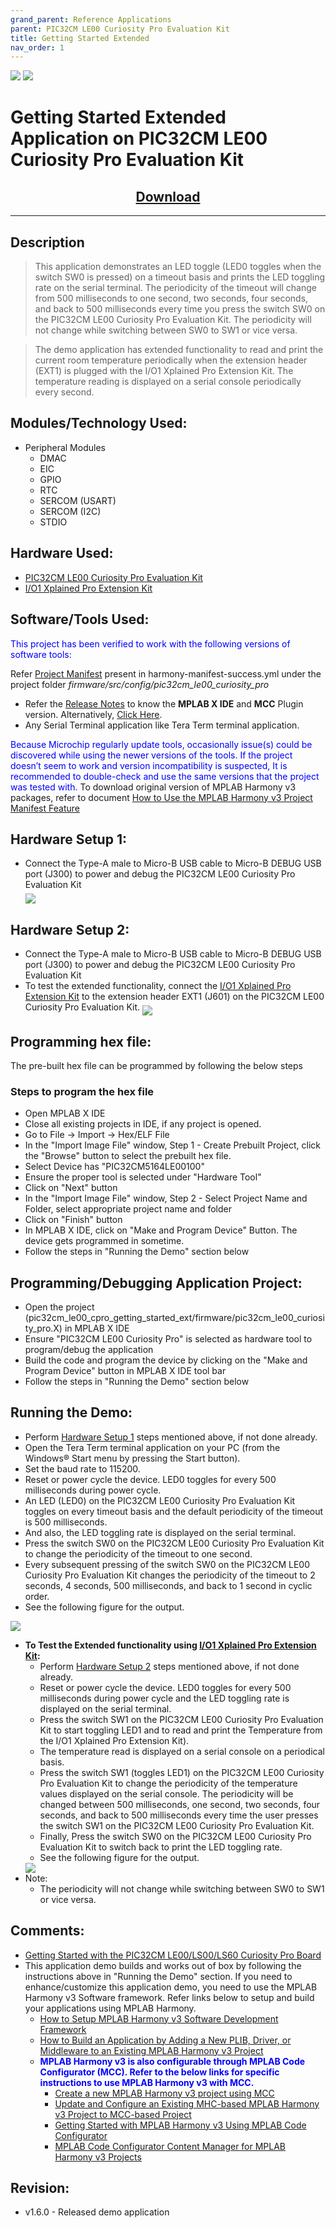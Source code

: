 ```yaml
---
grand_parent: Reference Applications
parent: PIC32CM LE00 Curiosity Pro Evaluation Kit
title: Getting Started Extended
nav_order: 1
---
```

<img src = "images/microchip_logo.png">
<img src = "images/microchip_mplab_harmony_logo_small.png">

# Getting Started Extended Application on PIC32CM LE00 Curiosity Pro Evaluation Kit
<h2 align="center"> <a href="https://github.com/Microchip-MPLAB-Harmony/reference_apps/releases/latest/download/pic32cm_le00_cpro_getting_started_ext.zip" > Download </a> </h2>

-----
## Description

>  This application demonstrates an LED toggle (LED0 toggles when the switch SW0 is pressed) on a timeout basis and prints the LED toggling rate on the serial terminal. The periodicity of the timeout will change from 500 milliseconds to one second, two seconds, four seconds, and back to 500 milliseconds every time you press the switch SW0 on the PIC32CM LE00 Curiosity Pro Evaluation Kit. The periodicity will not change while switching between SW0 to SW1 or vice versa.

>  The demo application has extended functionality to read and print the current room temperature periodically when the extension header (EXT1) is plugged with the I/O1 Xplained Pro Extension Kit. The temperature reading is displayed on a serial console periodically every second.


## Modules/Technology Used:

- Peripheral Modules
    - DMAC
    - EIC
    - GPIO
    - RTC
    - SERCOM (USART)
    - SERCOM (I2C)
    - STDIO

## Hardware Used:

- [PIC32CM LE00 Curiosity Pro Evaluation Kit](https://www.microchip.com/en-us/development-tool/EV80P12A)
- [I/O1 Xplained Pro Extension Kit](https://www.microchip.com/Developmenttools/ProductDetails/ATIO1-XPRO)

## Software/Tools Used:
<span style="color:blue"> This project has been verified to work with the following versions of software tools:</span>

Refer [Project Manifest](./firmware/src/config/pic32cm_le00_curiosity_pro/harmony-manifest-success.yml) present in harmony-manifest-success.yml under the project folder *firmware/src/config/pic32cm_le00_curiosity_pro*
- Refer the [Release Notes](../../../release_notes.md#development-tools) to know the **MPLAB X IDE** and **MCC** Plugin version. Alternatively, [Click Here](https://github.com/Microchip-MPLAB-Harmony/reference_apps/blob/master/release_notes.md#development-tools).
- Any Serial Terminal application like Tera Term terminal application.

<span style="color:blue"> Because Microchip regularly update tools, occasionally issue(s) could be discovered while using the newer versions of the tools. If the project doesn’t seem to work and version incompatibility is suspected, It is recommended to double-check and use the same versions that the project was tested with. </span> To download original version of MPLAB Harmony v3 packages, refer to document [How to Use the MPLAB Harmony v3 Project Manifest Feature](https://ww1.microchip.com/downloads/en/DeviceDoc/How-to-Use-the-MPLAB-Harmony-v3-Project-Manifest-Feature-DS90003305.pdf)

## Hardware Setup 1: <span id="Setup1"><span>
- Connect the Type-A male to Micro-B USB cable to Micro-B DEBUG USB port (J300) to power and debug the PIC32CM LE00 Curiosity Pro Evaluation Kit  
  <img src = "images/hardware_setup1.png" align="middle">

## Hardware Setup 2: <span id="Setup2"><span>
- Connect the Type-A male to Micro-B USB cable to Micro-B DEBUG USB port (J300) to power and debug the PIC32CM LE00 Curiosity Pro Evaluation Kit
- To test the extended functionality, connect the [I/O1 Xplained Pro Extension Kit](https://www.microchip.com/Developmenttools/ProductDetails/ATIO1-XPRO) to the extension header EXT1 (J601) on the PIC32CM LE00 Curiosity Pro Evaluation Kit.
  <img src = "images/hardware_setup2.png" align="middle">

## Programming hex file:
The pre-built hex file can be programmed by following the below steps

### Steps to program the hex file
- Open MPLAB X IDE
- Close all existing projects in IDE, if any project is opened.
- Go to File -> Import -> Hex/ELF File
- In the "Import Image File" window, Step 1 - Create Prebuilt Project, click the "Browse" button to select the prebuilt hex file.
- Select Device has "PIC32CM5164LE00100"
- Ensure the proper tool is selected under "Hardware Tool"
- Click on "Next" button
- In the "Import Image File" window, Step 2 - Select Project Name and Folder, select appropriate project name and folder
- Click on "Finish" button
- In MPLAB X IDE, click on "Make and Program Device" Button. The device gets programmed in sometime.
- Follow the steps in "Running the Demo" section below

## Programming/Debugging Application Project:
- Open the project (pic32cm_le00_cpro_getting_started_ext/firmware/pic32cm_le00_curiosity_pro.X) in MPLAB X IDE
- Ensure "PIC32CM LE00 Curiosity Pro" is selected as hardware tool to program/debug the application
- Build the code and program the device by clicking on the "Make and Program Device" button in MPLAB X IDE tool bar
- Follow the steps in "Running the Demo" section below

## Running the Demo:
- Perform [Hardware Setup 1](#Setup1) steps mentioned above, if not done already.
- Open the Tera Term terminal application on your PC (from the Windows® Start menu by pressing the Start button).
- Set the baud rate to 115200.
- Reset or power cycle the device. LED0 toggles for every 500 milliseconds during power cycle.
- An LED (LED0) on the PIC32CM LE00 Curiosity Pro Evaluation Kit toggles on every timeout basis and the default periodicity of the timeout is 500 milliseconds.
- And also, the LED toggling rate is displayed on the serial terminal.
- Press the switch SW0 on the PIC32CM LE00 Curiosity Pro Evaluation Kit to change the periodicity of the timeout to one second.
- Every subsequent pressing of the switch SW0 on the PIC32CM LE00 Curiosity Pro Evaluation Kit changes the periodicity of the timeout to 2 seconds, 4 seconds, 500 milliseconds, and back to 1 second in cyclic order.
- See the following figure for the output.  
<img src = "images/result_01.png">

- **To Test the Extended functionality using [I/O1 Xplained Pro Extension Kit](https://www.microchip.com/Developmenttools/ProductDetails/ATIO1-XPRO):**
    - Perform [Hardware Setup 2](#Setup2) steps mentioned above, if not done already.
    - Reset or power cycle the device. LED0 toggles for every 500 milliseconds during power cycle and the LED toggling rate is displayed on the serial terminal.
    - Press the switch SW1 on the PIC32CM LE00 Curiosity Pro Evaluation Kit to start toggling LED1 and to read and print the Temperature from the I/O1 Xplained Pro Extension Kit).
    - The temperature read is displayed on a serial console on a periodical basis.
    - Press the switch SW1 (toggles LED1) on the PIC32CM LE00 Curiosity Pro Evaluation Kit to change the periodicity of the temperature values displayed on the serial console. The periodicity will be changed between 500 milliseconds, one second, two seconds, four seconds, and back to 500 milliseconds every time the user presses the switch SW1 on the PIC32CM LE00 Curiosity Pro Evaluation Kit.
    - Finally, Press the switch SW0 on the PIC32CM LE00 Curiosity Pro Evaluation Kit to switch back to print the LED toggling rate.
    - See the following figure for the output.  
    <img src = "images/result_02.png">
-  Note:
    - The periodicity will not change while switching between SW0 to SW1 or vice versa.

## Comments:
- [Getting Started with the PIC32CM LE00/LS00/LS60 Curiosity Pro Board](https://ww1.microchip.com/downloads/aemDocuments/documents/MCU32/ApplicationNotes/ApplicationNotes/AN4511-Getting-Started-with-the-PIC32CM-LE00-LS00-LS60-Curiosity-Pro-Board-DS00004511.pdf)
- This application demo builds and works out of box by following the instructions above in "Running the Demo" section. If you need to enhance/customize this application demo, you need to use the MPLAB Harmony v3 Software framework. Refer links below to setup and build your applications using MPLAB Harmony.
    - [How to Setup MPLAB Harmony v3 Software Development Framework](https://ww1.microchip.com/downloads/en/DeviceDoc/How_to_Setup_MPLAB_%20Harmony_v3_Software_Development_Framework_DS90003232C.pdf)
    - [How to Build an Application by Adding a New PLIB, Driver, or Middleware to an Existing MPLAB Harmony v3 Project](http://ww1.microchip.com/downloads/en/DeviceDoc/How_to_Build_Application_Adding_PLIB_%20Driver_or_Middleware%20_to_MPLAB_Harmony_v3Project_DS90003253A.pdf)
    - <span style="color:blue"> **MPLAB Harmony v3 is also configurable through MPLAB Code Configurator (MCC). Refer to the below links for specific instructions to use MPLAB Harmony v3 with MCC.**</span>
        - [Create a new MPLAB Harmony v3 project using MCC](https://microchipdeveloper.com/harmony3:getting-started-training-module-using-mcc)
        - [Update and Configure an Existing MHC-based MPLAB Harmony v3 Project to MCC-based Project](https://microchipdeveloper.com/harmony3:update-and-configure-existing-mhc-proj-to-mcc-proj)
        - [Getting Started with MPLAB Harmony v3 Using MPLAB Code Configurator](https://www.youtube.com/watch?v=KdhltTWaDp0)
        - [MPLAB Code Configurator Content Manager for MPLAB Harmony v3 Projects](https://www.youtube.com/watch?v=PRewTzrI3iE)

## Revision:
- v1.6.0 - Released demo application
